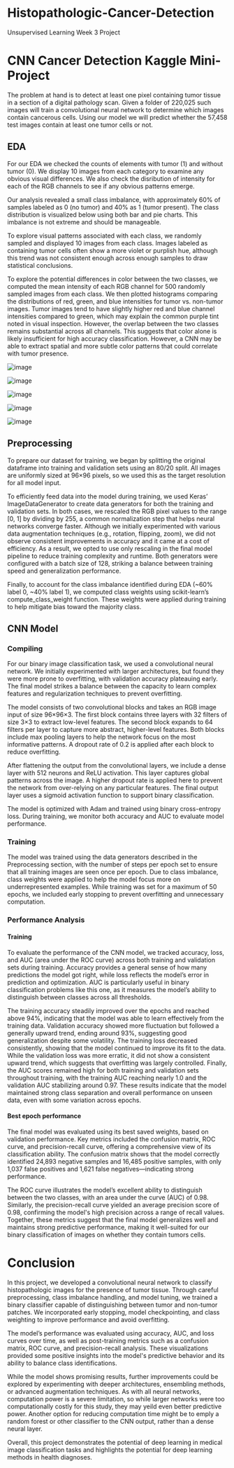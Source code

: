 # Histopathologic-Cancer-Detection
Unsupervised Learning Week 3 Project

# CNN Cancer Detection Kaggle Mini-Project

The problem at hand is to detect at least one pixel containing tumor tissue in a section of a digital pathology scan. Given a folder of 220,025 such images will train a convolutional neural network to determine which images contain cancerous cells. Using our model we will predict whether the 57,458 test images contain at least one tumor cells or not.

## EDA

For our EDA we checked the counts of elements with tumor (1) and without tumor (0). We display 10 images from each category to examine any obvious visual differences. We also check the disribution of intensity for each of the RGB channels to see if any obvious patterns emerge.

Our analysis revealed a small class imbalance, with approximately 60% of samples labeled as 0 (no tumor) and 40% as 1 (tumor present). The class distribution is visualized below using both bar and pie charts. This imbalance is not extreme and should be manageable.

To explore visual patterns associated with each class, we randomly sampled and displayed 10 images from each class.
Images labeled as containing tumor cells often show a more violet or purplish hue, although this trend was not consistent enough across enough samples to draw statistical conclusions.

To explore the potential differences in color between the two classes, we computed the mean intensity of each RGB channel for 500 randomly sampled images from each class. We then plotted histograms comparing the distributions of red, green, and blue intensities for tumor vs. non-tumor images. Tumor images tend to have slightly higher red and blue channel intensities compared to green, which may explain the common purple tint noted in visual inspection. However, the overlap between the two classes remains substantial across all channels. This suggests that color alone is likely insufficient for high accuracy classification. However, a CNN may be able to extract spatial and more subtle color patterns that could correlate with tumor presence.

![image](https://github.com/user-attachments/assets/24671389-aaf3-483f-a1ce-b9a1ba515bd2)

![image](https://github.com/user-attachments/assets/837894f3-8101-4492-999d-86254a2b204d)

![image](https://github.com/user-attachments/assets/288000d7-1ee4-47d0-b7fe-e452b2027635)

![image](https://github.com/user-attachments/assets/4daa5af2-64e7-46e3-bc3b-659c7f04d392)

![image](https://github.com/user-attachments/assets/e6b9259b-b88d-429f-b08a-5bd2f2932daa)

## Preprocessing

To prepare our dataset for training, we began by splitting the original dataframe into training and validation sets using an 80/20 split. All images are uniformly sized at 96×96 pixels, so we used this as the target resolution for all model input.

To efficiently feed data into the model during training, we used Keras’ ImageDataGenerator to create data generators for both the training and validation sets. In both cases, we rescaled the RGB pixel values to the range [0, 1] by dividing by 255, a common normalization step that helps neural networks converge faster. Although we initially experimented with various data augmentation techniques (e.g., rotation, flipping, zoom), we did not observe consistent improvements in accuracy and it came at a cost of efficiency. As a result, we opted to use only rescaling in the final model pipeline to reduce training complexity and runtime. Both generators were configured with a batch size of 128, striking a balance between training speed and generalization performance.

Finally, to account for the class imbalance identified during EDA (~60% label 0, ~40% label 1), we computed class weights using scikit-learn’s compute_class_weight function. These weights were applied during training to help mitigate bias toward the majority class.

## CNN Model

### Compiling

For our binary image classification task, we used a convolutional neural network. We initially experimented with larger architectures, but found they were more prone to overfitting, with validation accuracy plateauing early. The final model strikes a balance between the capacity to learn complex features and regularization techniques to prevent overfitting.

The model consists of two convolutional blocks and takes an RGB image input of size 96×96×3. The first block contains three layers with 32 filters of size 3×3 to extract low-level features. The second block expands to 64 filters per layer to capture more abstract, higher-level features. Both blocks include max pooling layers to help the network focus on the most informative patterns. A dropout rate of 0.2 is applied after each block to reduce overfitting.

After flattening the output from the convolutional layers, we include a dense layer with 512 neurons and ReLU activation. This layer captures global patterns across the image. A higher dropout rate is applied here to prevent the network from over-relying on any particular features. The final output layer uses a sigmoid activation function to support binary classification.

The model is optimized with Adam and trained using binary cross-entropy loss. During training, we monitor both accuracy and AUC to evaluate model performance.

### Training

The model was trained using the data generators described in the Preprocessing section, with the number of steps per epoch set to ensure that all training images are seen once per epoch. Due to class imbalance, class weights were applied to help the model focus more on underrepresented examples. While training was set for a maximum of 50 epochs, we included early stopping to prevent overfitting and unnecessary computation.

### Performance Analysis

#### Training

To evaluate the performance of the CNN model, we tracked accuracy, loss, and AUC (area under the ROC curve) across both training and validation sets during training. Accuracy provides a general sense of how many predictions the model got right, while loss reflects the model’s error in prediction and optimization. AUC is particularly useful in binary classification problems like this one, as it measures the model’s ability to distinguish between classes across all thresholds.

The training accuracy steadily improved over the epochs and reached above 94%, indicating that the model was able to learn effectively from the training data. Validation accuracy showed more fluctuation but followed a generally upward trend, ending around 93%, suggesting good generalization despite some volatility. The training loss decreased consistently, showing that the model continued to improve its fit to the data. While the validation loss was more erratic, it did not show a consistent upward trend, which suggests that overfitting was largely controlled. Finally, the AUC scores remained high for both training and validation sets throughout training, with the training AUC reaching nearly 1.0 and the validation AUC stabilizing around 0.97. These results indicate that the model maintained strong class separation and overall performance on unseen data, even with some variation across epochs.

#### Best epoch performance

The final model was evaluated using its best saved weights, based on validation performance. Key metrics included the confusion matrix, ROC curve, and precision-recall curve, offering a comprehensive view of its classification ability. The confusion matrix shows that the model correctly identified 24,893 negative samples and 16,485 positive samples, with only 1,037 false positives and 1,621 false negatives—indicating strong performance.

The ROC curve illustrates the model’s excellent ability to distinguish between the two classes, with an area under the curve (AUC) of 0.98. Similarly, the precision-recall curve yielded an average precision score of 0.98, confirming the model's high precision across a range of recall values. Together, these metrics suggest that the final model generalizes well and maintains strong predictive performance, making it well-suited for our binary classification of images on whether they contain tumors cells.

# Conclusion

In this project, we developed a convolutional neural network to classify histopathologic images for the presence of tumor tissue. Through careful preprocessing, class imbalance handling, and model tuning, we trained a binary classifier capable of distinguishing between tumor and non-tumor patches. We incorporated early stopping, model checkpointing, and class weighting to improve performance and avoid overfitting.

The model’s performance was evaluated using accuracy, AUC, and loss curves over time, as well as post-training metrics such as a confusion matrix, ROC curve, and precision-recall analysis. These visualizations provided some positive insights into the model's predictive behavior and its ability to balance class identifications.

While the model shows promising results, further improvements could be explored by experimenting with deeper architectures, ensembling methods, or advanced augmentation techniques. As with all neural networks, computation power is a severe limitation, so while larger networks were too computationally costly for this study, they may yeild even better predictive power. Another option for reducing computation time might be to emply a random forest or other classifier to the CNN output, rather than a dense neural layer.

Overall, this project demonstrates the potential of deep learning in medical image classification tasks and highlights the potential for deep learning methods in health diagnoses.
